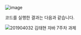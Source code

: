 ![image](https://github.com/user-attachments/assets/ef026230-7dcc-4c90-b71e-33222da0d478)

코드를 실행한 결과는 다음과 같습니다.

![201904032 김태현 자바 7주차 과제](https://github.com/user-attachments/assets/4b5085ae-e745-4c5a-84b1-b0ed503e12c4)
